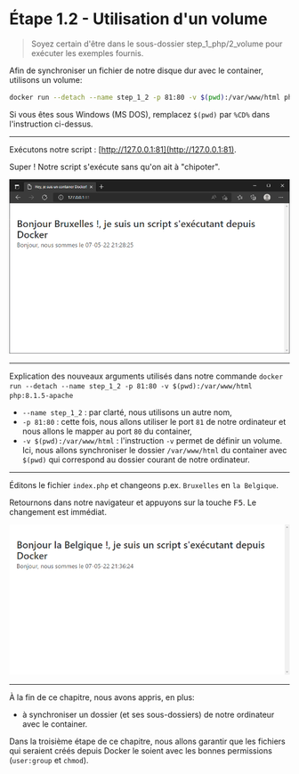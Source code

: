 # Étape 1.2 - Utilisation d'un volume

> Soyez certain d'être dans le sous-dossier step_1_php/2_volume pour exécuter les exemples fournis.

Afin de synchroniser un fichier de notre disque dur avec le container, utilisons un volume:

```bash
docker run --detach --name step_1_2 -p 81:80 -v $(pwd):/var/www/html php:8.1.5-apache
```

Si vous êtes sous Windows (MS DOS), remplacez `$(pwd)` par `%CD%` dans l'instruction ci-dessus.

----

Exécutons notre script : [http://127.0.0.1:81](http://127.0.0.1:81).

Super ! Notre script s'exécute sans qu'on ait à "chipoter".

![](./images/localhost_step_1_2_0.png)

----

Explication des nouveaux arguments utilisés dans notre commande `docker run --detach --name step_1_2 -p 81:80 -v $(pwd):/var/www/html php:8.1.5-apache`

* `--name step_1_2` : par clarté, nous utilisons un autre nom,
* `-p 81:80` : cette fois, nous allons utiliser le port `81` de notre ordinateur et nous allons le mapper au port `80` du container,
* `-v $(pwd):/var/www/html` : l'instruction `-v` permet de définir un volume. Ici, nous allons synchroniser le dossier `/var/www/html` du container avec `$(pwd)` qui correspond au dossier courant de notre ordinateur.

----

Éditons le fichier `index.php` et changeons p.ex. `Bruxelles` en `la Belgique`.

Retournons dans notre navigateur et appuyons sur la touche <kbd>F5</kbd>. Le changement est immédiat.

![La modification est répércutée immédiatement après un refresh](./images/localhost_step_1_2_1.png)

----

<!-- .slide: data-background="./images/we-have-learned.jpg" data-background-size="cover" -->

À la fin de ce chapitre, nous avons appris, en plus:

* à synchroniser un dossier (et ses sous-dossiers) de notre ordinateur avec le container.

Dans la troisième étape de ce chapitre, nous allons garantir que les fichiers qui seraient créés depuis Docker le soient avec les bonnes permissions (`user:group` et `chmod`).
